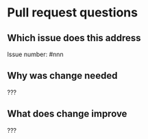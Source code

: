 # Pull request questions

## Which issue does this address

Issue number: #nnn

## Why was change needed

???

## What does change improve

???
